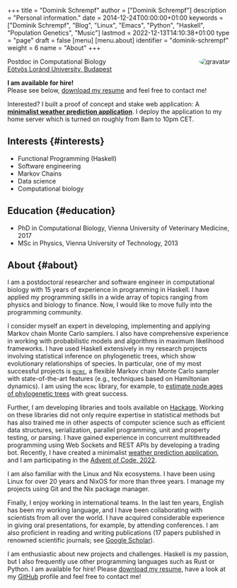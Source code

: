 +++
title = "Dominik Schrempf"
author = ["Dominik Schrempf"]
description = "Personal information."
date = 2014-12-24T00:00:00+01:00
keywords = ["Dominik Schrempf", "Blog", "Linux", "Emacs", "Python", "Haskell", "Population Genetics", "Music"]
lastmod = 2022-12-13T14:10:38+01:00
type = "page"
draft = false
[menu]
  [menu.about]
    identifier = "dominik-schrempf"
    weight = 6
    name = "About"
+++

<img style="border-radius: 50%; float: right;"
     src="https://www.gravatar.com/avatar/b05a00fb86fa378973181afd07c7e548?s=150"
     alt="gravatar"
     title="Dominik Schrempf"/>

<span class="icons-item"> <a href="https://github.com/dschrempf" target="_blank"><i class="fab fa-github"></i></a></span>
<span class="icons-item"> <a href="https://www.stackoverflow.com/users/3536806" target="_blank"><i class="fab fa-stack-overflow fa-1x"></i></a></span>
<span class="icons-item"> <a href="https://twitter.com/fazky" target="_blank"><i class="fab fa-twitter fa-1x"></i></a></span>
<span class="icons-item"> <a href="https://orcid.org/0000-0001-8865-9237" target="_blank"><i class="fab fa-orcid fa-1x"></i></a></span>
<span class="icons-item"> <a href="https://scholar.google.com/citations?user=3pvnGAcAAAAJ" target="_blank"><i class="fab fa-google fa-1x"></i></a></span>
<span class="icons-item"> <a href="mailto:dominik.schrempf@gmail.com"><i class="fas fa-envelope fa-1x"></i></a></span>
<span class="icons-item"> <a href="/gpg_public_key.txt"><i class="fas fa-key fa-1x"></i></a></span>

Postdoc in Computational Biology<br />
[Eötvös Loránd University, Budapest](https://www.elte.hu/en/)

**I am available for hire!**<br />
Please see below, [download my resume](/2022-11-09-CV-Schrempf-Dominik.pdf) and feel free to contact me!<br />

Interested? I built a proof of concept and stake web application: A [**minimalist
weather prediction application**](https://dschrempf.duckdns.org/). I deploy the application to my home server
which is turned on roughly from 8am to 10pm CET.


## Interests {#interests}

-   Functional Programming (Haskell)
-   Software engineering
-   Markov Chains
-   Data science
-   Computational biology


## Education {#education}

-   PhD in Computational Biology, Vienna University of Veterinary Medicine, 2017
-   MSc in Physics, Vienna University of Technology, 2013


## About {#about}

I am a postdoctoral researcher and software engineer in computational biology
with 15 years of experience in programming in Haskell. I have applied my
programming skills in a wide array of topics ranging from physics and biology to
finance. Now, I would like to move fully into the programming community.

I consider myself an expert in developing, implementing and applying Markov
chain Monte Carlo samplers. I also have comprehensive experience in working with
probabilistic models and algorithms in maximum likelihood frameworks. I have
used Haskell extensively in my research projects involving statistical inference
on phylogenetic trees, which show evolutionary relationships of species. In
particular, one of my most successful projects is [`mcmc`](https://hackage.haskell.org/package/mcmc), a flexible Markov
chain Monte Carlo sampler with state-of-the-art features (e.g., techniques based
on Hamiltonian dynamics). I am using the `mcmc` library, for example, to
[estimate node ages of phylogenetic trees](https://github.com/dschrempf/mcmc-date) with great success.

Further, I am developing libraries and tools available on [Hackage](https://hackage.haskell.org/user/dschrempf). Working on
these libraries did not only require expertise in statistical methods but has
also trained me in other aspects of computer science such as efficient data
structures, serialization, parallel programming, unit and property testing, or
parsing. I have gained experience in concurrent multithreaded programming using
Web Sockets and REST APIs by developing a trading bot. Recently, I have created
a minimalist [weather prediction application](https://dschrempf.duckdns.org/), and I am participating in the
[Advent of Code, 2022](https://github.com/dschrempf/advent-of-code-twentytwo).

I am also familiar with the Linux and Nix ecosystems. I have been using Linux
for over 20 years and NixOS for more than three years. I manage my projects
using Git and the Nix package manager.

Finally, I enjoy working in international teams. In the last ten years, English
has been my working language, and I have been collaborating with scientists from
all over the world. I have acquired considerable experience in giving oral
presentations, for example, by attending conferences. I am also proficient in
reading and writing publications (17 papers published in renowned scientific
journals; see [Google Scholar](https://scholar.google.com/citations?user=3pvnGAcAAAAJ&hl=en)).

I am enthusiastic about new projects and challenges. Haskell is my passion, but
I also frequently use other programming languages such as Rust or Python. I am
available for hire! Please [download my resume](/2022-11-09-CV-Schrempf-Dominik.pdf), have a look at my [GitHub](https://github.com/dschrempf) profile
and feel free to contact me!
